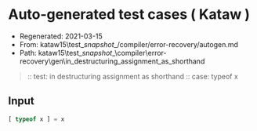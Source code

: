 # Auto-generated test cases ( Kataw )
- Regenerated: 2021-03-15
- From: kataw15\test\__snapshot__/compiler/error-recovery/autogen.md
- Path: kataw15\test\__snapshot__\compiler\error-recovery\gen\in_destructuring_assignment_as_shorthand
> :: test: in destructuring assignment as shorthand
> :: case: typeof x
## Input

`````js
[ typeof x ] = x
`````
